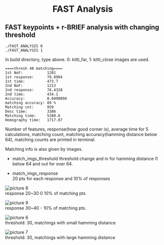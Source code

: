 <div align="center">
  <h1>FAST Analysis</h1>
</div>

## FAST keypoints + r-BRIEF analysis with changing threshold
```
./FAST_ANALYSIS 0
./FAST_ANALYSIS 1
```
In build directory, type above.
0: kitti_far, 1: kitti_close images are used.

```
====thresh 40 matching====
1st NoF:           1201
1st response:      78.8984
1st time:          473.7
2nd NoF:           1213
2nd response:      78.4328
2nd time:          434.1
Accuracy:          0.0490094
matching accuracy: 89 %
Matching cnt:      959
Desc time:         3386
Matching time:     5280.6
Homography time:   1717.07
```
Number of features, response(how good corner is), average time for 5 calculations, matching count, matching accuracy(hamming distance below 64), matching counts are printed in terminal.

Matching info is also given by images.  
- match_imgs_threshold
threshold change and in for hamming distance l1 below 64 and out for over 64.

- match_imgs_response  
20 pts for each response and 10% of responses


![picture 8](../images/2402bdf223327541310bb98950533b65993b0c2952113268252294bf84e1d680.png)  
response 20~30 0 10% of matching pts

![picture 9](../images/f8d8645632d93d27ab3a688579a35b999c60469849f6f92e1146a6d4927bc718.png)  
response 30~40 - 10% of matching pts.

![picture 6](../images/6212b8f6e994f38f0c7d7fe73c16726e5ac88341d7299204a7034285dd946696.png)  
threshold: 30, matchings with small hamming distance

 ![picture 7](../images/94269f3a728646a0f6b547f7e1171c23c1f23c2a9ad1865fc62bf7cb843f3405.png)  
threshold: 30, matchings with large hamming distance